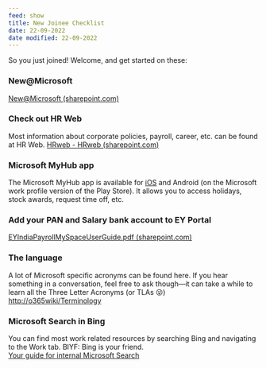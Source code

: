 ```yaml
---
feed: show
title: New Joinee Checklist
date: 22-09-2022
date modified: 22-09-2022
---
```


So you just joined! Welcome, and get started on these:

### New@Microsoft

[New@Microsoft (sharepoint.com)](https://microsoft.sharepoint.com/sites/infopedia/GlobalLearning/Pages/NewEmployees.aspx)

### Check out HR Web

Most information about corporate policies, payroll, career, etc. can be found at HR Web. [HRweb - HRweb (sharepoint.com)](https://microsoft.sharepoint.com/sites/hrw/Pages/Home.aspx)

### Microsoft MyHub app

The Microsoft MyHub app is available for [iOS](https://apps.apple.com/us/app/microsoft-myhub/id1476326475) and Android (on the Microsoft work profile version of the Play Store). It allows you to access holidays, stock awards, request time off, etc.


### Add your PAN and Salary bank account to EY Portal

[EYIndiaPayrollMySpaceUserGuide.pdf (sharepoint.com)](https://microsoft.sharepoint.com/sites/hrw/DocLibrary/HRweb/Country/IN/EYIndiaPayrollMySpaceUserGuide.pdf)

### The language

A lot of Microsoft specific acronyms can be found here. If you hear something in a conversation, feel free to ask though—it can take a while to learn all the Three Letter Acronyms (or TLAs 😜)  
[http://o365wiki/Terminology](http://o365wiki/Terminology)  
  

### Microsoft Search in Bing

You can find most work related resources by searching Bing and navigating to the Work tab. BIYF: Bing is your friend.  
[Your guide for internal Microsoft Search](https://microsoft.sharepoint.com/teams/FindingExperience/SitePages/Microsoft-Search.aspx "https://microsoft.sharepoint.com/teams/findingexperience/sitepages/microsoft-search.aspx")